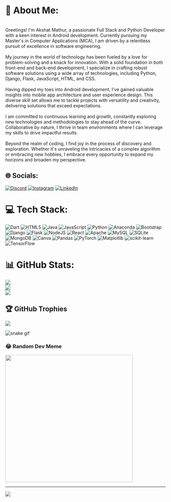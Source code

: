 # 💫 About Me:
<br>Greetings! I'm Akshat Mathur, a passionate Full Stack and Python Developer with a keen interest in Android development. Currently pursuing my Master's in Computer Applications (MCA), I am driven by a relentless pursuit of excellence in software engineering.<br><br>My journey in the world of technology has been fueled by a love for problem-solving and a knack for innovation. With a solid foundation in both front-end and back-end development, I specialize in crafting robust software solutions using a wide array of technologies, including Python, Django, Flask, JavaScript, HTML, and CSS.<br><br>Having dipped my toes into Android development, I've gained valuable insights into mobile app architecture and user experience design. This diverse skill set allows me to tackle projects with versatility and creativity, delivering solutions that exceed expectations.<br><br>I am committed to continuous learning and growth, constantly exploring new technologies and methodologies to stay ahead of the curve. Collaborative by nature, I thrive in team environments where I can leverage my skills to drive impactful results.<br><br>Beyond the realm of coding, I find joy in the process of discovery and exploration. Whether it's unraveling the intricacies of a complex algorithm or embracing new hobbies, I embrace every opportunity to expand my horizons and broaden my perspective.


## 🌐 Socials:
[![Discord](https://img.shields.io/badge/Discord-%237289DA.svg?logo=discord&logoColor=white)](https://discord.gg/https://discord.gg/a5yrs8ju) [![Instagram](https://img.shields.io/badge/Instagram-%23E4405F.svg?logo=Instagram&logoColor=white)](https://instagram.com/akshatmathur_2) [![LinkedIn](https://img.shields.io/badge/LinkedIn-%230077B5.svg?logo=linkedin&logoColor=white)](https://www.linkedin.com/in/akshat-mathur-365b2b279?utm_source=share&utm_campaign=share_via&utm_content=profile&utm_medium=android_app)

# 💻 Tech Stack:
![Dart](https://img.shields.io/badge/dart-%230175C2.svg?style=for-the-badge&logo=dart&logoColor=white) ![HTML5](https://img.shields.io/badge/html5-%23E34F26.svg?style=for-the-badge&logo=html5&logoColor=white) ![Java](https://img.shields.io/badge/java-%23ED8B00.svg?style=for-the-badge&logo=openjdk&logoColor=white) ![JavaScript](https://img.shields.io/badge/javascript-%23323330.svg?style=for-the-badge&logo=javascript&logoColor=%23F7DF1E) ![Python](https://img.shields.io/badge/python-3670A0?style=for-the-badge&logo=python&logoColor=ffdd54) ![Anaconda](https://img.shields.io/badge/Anaconda-%2344A833.svg?style=for-the-badge&logo=anaconda&logoColor=white) ![Bootstrap](https://img.shields.io/badge/bootstrap-%238511FA.svg?style=for-the-badge&logo=bootstrap&logoColor=white) ![Django](https://img.shields.io/badge/django-%23092E20.svg?style=for-the-badge&logo=django&logoColor=white) ![Flask](https://img.shields.io/badge/flask-%23000.svg?style=for-the-badge&logo=flask&logoColor=white) ![NodeJS](https://img.shields.io/badge/node.js-6DA55F?style=for-the-badge&logo=node.js&logoColor=white) ![React](https://img.shields.io/badge/react-%2320232a.svg?style=for-the-badge&logo=react&logoColor=%2361DAFB) ![Apache](https://img.shields.io/badge/apache-%23D42029.svg?style=for-the-badge&logo=apache&logoColor=white) ![MySQL](https://img.shields.io/badge/mysql-%2300000f.svg?style=for-the-badge&logo=mysql&logoColor=white) ![SQLite](https://img.shields.io/badge/sqlite-%2307405e.svg?style=for-the-badge&logo=sqlite&logoColor=white) ![MongoDB](https://img.shields.io/badge/MongoDB-%234ea94b.svg?style=for-the-badge&logo=mongodb&logoColor=white) ![Canva](https://img.shields.io/badge/Canva-%2300C4CC.svg?style=for-the-badge&logo=Canva&logoColor=white) ![Pandas](https://img.shields.io/badge/pandas-%23150458.svg?style=for-the-badge&logo=pandas&logoColor=white) ![PyTorch](https://img.shields.io/badge/PyTorch-%23EE4C2C.svg?style=for-the-badge&logo=PyTorch&logoColor=white) ![Matplotlib](https://img.shields.io/badge/Matplotlib-%23ffffff.svg?style=for-the-badge&logo=Matplotlib&logoColor=black) ![scikit-learn](https://img.shields.io/badge/scikit--learn-%23F7931E.svg?style=for-the-badge&logo=scikit-learn&logoColor=white) ![TensorFlow](https://img.shields.io/badge/TensorFlow-%23FF6F00.svg?style=for-the-badge&logo=TensorFlow&logoColor=white)
# 📊 GitHub Stats:
![](https://github-readme-stats.vercel.app/api?username=akshat8415&theme=highcontrast&hide_border=false&include_all_commits=false&count_private=false)<br/>
![](https://github-readme-streak-stats.herokuapp.com/?user=akshat8415&theme=highcontrast&hide_border=false)<br/>
![](https://github-readme-stats.vercel.app/api/top-langs/?username=akshat8415&theme=highcontrast&hide_border=false&include_all_commits=false&count_private=false&layout=compact)

## 🏆 GitHub Trophies
![](https://github-profile-trophy.vercel.app/?username=akshat8415&theme=radical&no-frame=true&no-bg=true&margin-w=4)


![snake gif](https://github.com/akshat8415/akshat8415/blob/output/github-contribution-grid-snake.gif)

### 😂 Random Dev Meme
<img src='https://randommeme-five.vercel.app/' style="height: 400px;"/>

---
[![](https://visitcount.itsvg.in/api?id=akshat8415&icon=2&color=6)](https://visitcount.itsvg.in)

